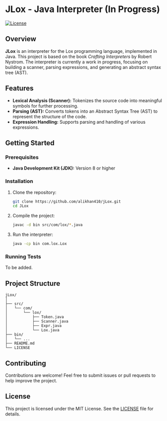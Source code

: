 # JLox - Java Interpreter (In Progress)

[![License](https://img.shields.io/badge/license-MIT-blue.svg)](LICENSE)

## Overview

**JLox** is an interpreter for the Lox programming language, implemented in Java. This project is based on the book *Crafting Interpreters* by Robert Nystrom. The interpreter is currently a work in progress, focusing on building a scanner, parsing expressions, and generating an abstract syntax tree (AST).

## Features

- **Lexical Analysis (Scanner):** Tokenizes the source code into meaningful symbols for further processing.
- **Parsing (AST):** Converts tokens into an Abstract Syntax Tree (AST) to represent the structure of the code.
- **Expression Handling:** Supports parsing and handling of various expressions.

## Getting Started

### Prerequisites

- **Java Development Kit (JDK):** Version 8 or higher

### Installation

1. Clone the repository:

    ```bash
    git clone https://github.com/alikhan410/jLox.git
    cd JLox
    ```

2. Compile the project:

    ```bash
    javac -d bin src/com/lox/*.java
    ```

3. Run the interpreter:

    ```bash
    java -cp bin com.lox.Lox
    ```

### Running Tests

To be added.

## Project Structure

```
jLox/
│
├── src/
│   └── com/
│       └── lox/
│           ├── Token.java
│           ├── Scanner.java
│           ├── Expr.java
│           └── Lox.java
├── bin/
│   └── ...
├── README.md
└── LICENSE
```

## Contributing

Contributions are welcome! Feel free to submit issues or pull requests to help improve the project.

## License

This project is licensed under the MIT License. See the [LICENSE](LICENSE) file for details.
